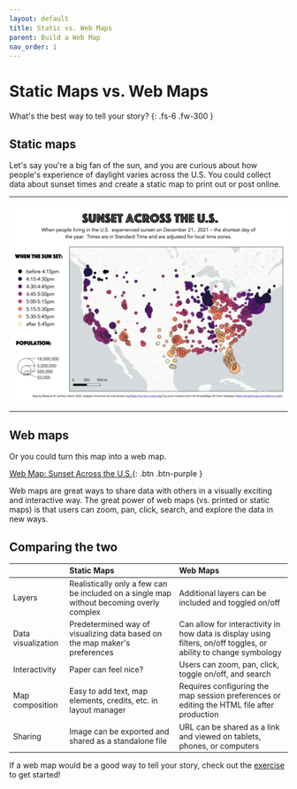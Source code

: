 ```yaml
---
layout: default
title: Static vs. Web Maps
parent: Build a Web Map
nav_order: 1
---
```


# Static Maps vs. Web Maps

What's the best way to tell your story?
{: .fs-6 .fw-300 }

## Static maps

Let's say you're a big fan of the sun, and you are curious about how people's experience of daylight varies across the U.S. You could collect data about sunset times and create a static map to print out or post online.

---
![Map of sunset times in the U.S.](media/sunlight_map.jpg "Map of the 1,000 largest cities in the contiguous 48 states in the U.S. showing sunset times adjusted for local time zones in colors from dark purple - before 4:15pm to yellow - after 5:45pm - and city size based on population.")

---
## Web maps

Or you could turn this map into a web map.

[Web Map: Sunset Across the U.S.](https://rmseifried.github.io/sunlight-in-the-us/){: .btn .btn-purple }

Web maps are great ways to share data with others in a visually exciting and interactive way. The great power of web maps (vs. printed or static maps) is that users can zoom, pan, click, search, and explore the data in new ways.

## Comparing the two

|           | Static Maps | Web Maps |
|:----------|:------------|:---------|
| Layers | Realistically only a few can be included on a single map without becoming overly complex | Additional layers can be included and toggled on/off |
| Data visualization | Predetermined way of visualizing data based on the map maker's preferences | Can allow for interactivity in how data is display using filters, on/off toggles, or ability to change symbology |
| Interactivity | Paper can feel nice? | Users can zoom, pan, click, toggle on/off, and search |
| Map composition | Easy to add text, map elements, credits, etc. in layout manager | Requires configuring the map session preferences or editing the HTML file after production |
| Sharing | Image can be exported and shared as a standalone file | URL can be shared as a link and viewed on tablets, phones, or computers |

If a web map would be a good way to tell your story, check out the [exercise](exercise) to get started!
